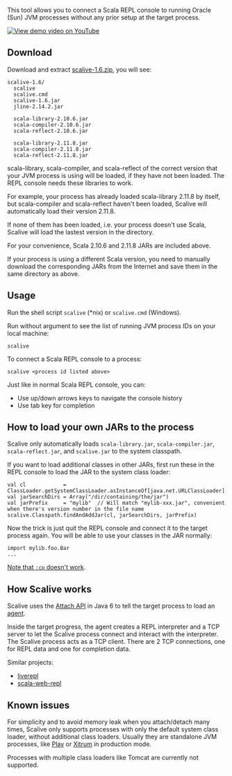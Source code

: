 This tool allows you to connect a Scala REPL console to running Oracle (Sun)
JVM processes without any prior setup at the target process.

[![View demo video on YouTube](http://img.youtube.com/vi/h45QQ45D9P8/0.jpg)](http://www.youtube.com/watch?v=h45QQ45D9P8)

## Download

Download and extract
[scalive-1.6.zip](https://github.com/xitrum-framework/scalive/releases/download/1.6/scalive-1.6.zip),
you will see:

```
scalive-1.6/
  scalive
  scalive.cmd
  scalive-1.6.jar
  jline-2.14.2.jar

  scala-library-2.10.6.jar
  scala-compiler-2.10.6.jar
  scala-reflect-2.10.6.jar

  scala-library-2.11.8.jar
  scala-compiler-2.11.8.jar
  scala-reflect-2.11.8.jar
```

scala-library, scala-compiler, and scala-reflect of the correct version
that your JVM process is using will be loaded, if they have not been loaded.
The REPL console needs these libraries to work.

For example, your process has already loaded scala-library 2.11.8 by itself,
but scala-compiler and scala-reflect haven't been loaded, Scalive will
automatically load their version 2.11.8.

If none of them has been loaded, i.e. your process doesn't use Scala,
Scalive will load the lastest version in the directory.

For your convenience, Scala 2.10.6 and 2.11.8 JARs are included above.

If your process is using a different Scala version, you need to manually
download the corresponding JARs from the Internet and save them in the
same directory as above.

## Usage

Run the shell script `scalive` (*nix) or `scalive.cmd` (Windows).

Run without argument to see the list of running JVM process IDs on your local machine:

```
scalive
```

To connect a Scala REPL console to a process:

```
scalive <process id listed above>
```

Just like in normal Scala REPL console, you can:

* Use up/down arrows keys to navigate the console history
* Use tab key for completion

## How to load your own JARs to the process

Scalive only automatically loads `scala-library.jar`, `scala-compiler.jar`,
`scala-reflect.jar`, and `scalive.jar` to the system classpath.

If you want to load additional classes in other JARs, first run these in the
REPL console to load the JAR to the system class loader:

```
val cl            = ClassLoader.getSystemClassLoader.asInstanceOf[java.net.URLClassLoader]
val jarSearchDirs = Array("/dir/containing/the/jar")
val jarPrefix     = "mylib"  // Will match "mylib-xxx.jar", convenient when there's version number in the file name
scalive.Classpath.findAndAddJar(cl, jarSearchDirs, jarPrefix)
```

Now the trick is just quit the REPL console and connect it to the target process
again. You will be able to use your classes in the JAR normally:

```
import mylib.foo.Bar
...
```

[Note that `:cp` doesn't work](http://stackoverflow.com/questions/18033752/cannot-add-a-jar-to-scala-repl-with-the-cp-command).

## How Scalive works

Scalive uses the [Attach API](https://blogs.oracle.com/CoreJavaTechTips/entry/the_attach_api) in Java 6
to tell the target process to load an [agent](http://javahowto.blogspot.jp/2006/07/javaagent-option.html).

Inside the target progress, the agent creates a REPL interpreter and a
TCP server to let the Scalive process connect and interact with the
interpreter. The Scalive process acts as a TCP client. There are 2 TCP
connections, one for REPL data and one for completion data.

Similar projects:

* [liverepl](https://github.com/djpowell/liverepl)
* [scala-web-repl](https://github.com/woshilaiceshide/scala-web-repl)

## Known issues

For simplicity and to avoid memory leak when you attach/detach many times,
Scalive only supports processes with only the default system class loader,
without additional class loaders. Usually they are standalone JVM processes,
like
[Play](http://www.playframework.com/) or
[Xitrum](http://xitrum-framework.github.io/) in production mode.

Processes with multiple class loaders like Tomcat are currently not supported.
